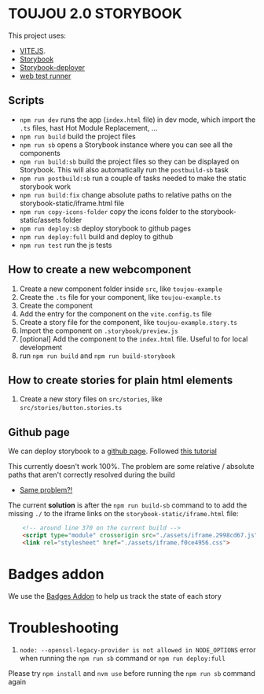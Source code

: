# TOUJOU 2.0 STORYBOOK

This project uses:
- [VITEJS](https://vitejs.dev/).
- [Storybook](https://storybook.js.org/)
- [Storybook-deployer](https://github.com/storybookjs/storybook-deployer)
- [web test runner](https://modern-web.dev/docs/test-runner/overview/)

## Scripts

- `npm run dev` runs the app (`index.html` file) in dev mode, which import the `.ts` files, hast Hot Module Replacement, ...
- `npm run build` build the project files
- `npm run sb` opens a Storybook instance where you can see all the components
- `npm run build:sb` build the project files so they can be displayed on Storybook. This will also automatically run the `postbuild-sb` task
- `npm run postbuild:sb` run a couple of tasks needed to make the static storybook work
- `npm run build:fix` change absolute paths to relative paths on the storybook-static/iframe.html file
- `npm run copy-icons-folder` copy the icons folder to the storybook-static/assets folder
- `npm run deploy:sb` deploy storybook to github pages
- `npm run deploy:full` build and deploy to github
- `npm run test` run the js tests

## How to create a new webcomponent
1. Create a new component folder inside `src`, like `toujou-example`
2. Create the `.ts` file for your component, like `toujou-example.ts`
3. Create the component
4. Add the entry for the component on the `vite.config.ts` file
5. Create a story file for the component, like `toujou-example.story.ts`
6. Import the component on `.storybook/preview.js`
7. [optional] Add the component to the `index.html` file. Useful to for local development
8. run `npm run build` and `npm run build-storybook`

## How to create stories for plain html elements
1. Create a new story files on `src/stories`, like `src/stories/button.stories.ts`

## Github page
We can deploy storybook to a [github page](https://toujou.github.io/toujou-v2-prototypes/). Followed [this tutorial](https://medium.com/swlh/how-to-deploy-storybook-to-github-pages-4894097d49ab)

This currently doesn't work 100%.
The problem are some relative / absolute paths that aren't correctly resolved during the build

- [Same problem?!](https://github.com/storybookjs/storybook/issues/11694)

The current **solution** is after the `npm run build-sb` command to to add the missing `./` to the iframe links on the `storybook-static/iframe.html` file:

```html
    <!-- around line 370 on the current build -->
    <script type="module" crossorigin src="./assets/iframe.2998cd67.js"></script>
    <link rel="stylesheet" href="./assets/iframe.f0ce4956.css">
```

# Badges addon
We use the [Badges Addon](https://storybook.js.org/addons/@geometricpanda/storybook-addon-badges) to help us track the state of each story

# Troubleshooting
1. `node: --openssl-legacy-provider is not allowed in NODE_OPTIONS` error when running the `npm run sb` command or `npm run deploy:full`

Please try `npm install` and `nvm use` before running the `npm run sb` command again